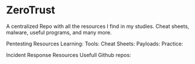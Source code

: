# ZeroTrust
A centralized Repo with all the resources I find in my studies. Cheat sheets, malware, useful programs, and many more.

Pentesting Resources
Learning:
Tools:
Cheat Sheets:
Payloads:
Practice:



Incident Response Resources
Usefull Github repos:

